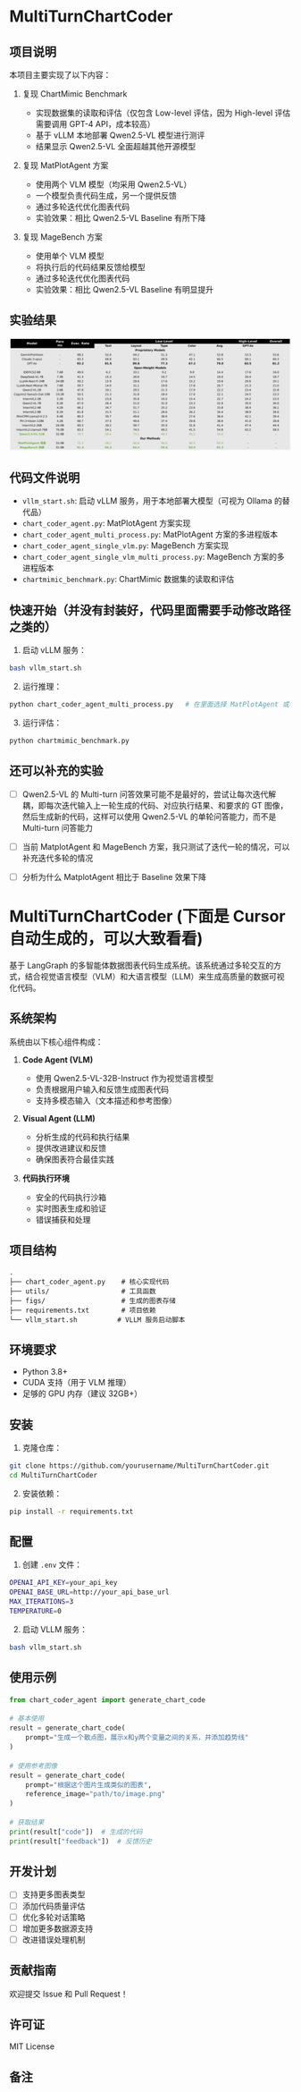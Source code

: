 # MultiTurnChartCoder

## 项目说明
本项目主要实现了以下内容：

1. 复现 ChartMimic Benchmark
   - 实现数据集的读取和评估（仅包含 Low-level 评估，因为 High-level 评估需要调用 GPT-4 API，成本较高）
   - 基于 vLLM 本地部署 Qwen2.5-VL 模型进行测评
   - 结果显示 Qwen2.5-VL 全面超越其他开源模型

2. 复现 MatPlotAgent 方案
   - 使用两个 VLM 模型（均采用 Qwen2.5-VL）
   - 一个模型负责代码生成，另一个提供反馈
   - 通过多轮迭代优化图表代码
   - 实验效果：相比 Qwen2.5-VL Baseline 有所下降

3. 复现 MageBench 方案
   - 使用单个 VLM 模型
   - 将执行后的代码结果反馈给模型
   - 通过多轮迭代优化图表代码
   - 实验效果：相比 Qwen2.5-VL Baseline 有明显提升

## 实验结果
![实验结果](./当前结果.png)

## 代码文件说明
- `vllm_start.sh`: 启动 vLLM 服务，用于本地部署大模型（可视为 Ollama 的替代品）
- `chart_coder_agent.py`: MatPlotAgent 方案实现
- `chart_coder_agent_multi_process.py`: MatPlotAgent 方案的多进程版本
- `chart_coder_agent_single_vlm.py`: MageBench 方案实现
- `chart_coder_agent_single_vlm_multi_process.py`: MageBench 方案的多进程版本
- `chartmimic_benchmark.py`: ChartMimic 数据集的读取和评估

## 快速开始（并没有封装好，代码里面需要手动修改路径之类的）
1. 启动 vLLM 服务：
```bash
bash vllm_start.sh
```

2. 运行推理：
```bash
python chart_coder_agent_multi_process.py   # 在里面选择 MatPlotAgent 或者 MageBench 方案
```

3. 运行评估：
```bash
python chartmimic_benchmark.py
```

## 还可以补充的实验
- [ ] Qwen2.5-VL 的 Multi-turn 问答效果可能不是最好的，尝试让每次迭代解耦，即每次迭代输入上一轮生成的代码、对应执行结果、和要求的 GT 图像，然后生成新的代码，这样可以使用 Qwen2.5-VL 的单轮问答能力，而不是 Multi-turn 问答能力
- [ ] 当前 MatplotAgent 和 MageBench 方案，我只测试了迭代一轮的情况，可以补充迭代多轮的情况
- [ ] 分析为什么 MatplotAgent 相比于 Baseline 效果下降

























# MultiTurnChartCoder (下面是 Cursor 自动生成的，可以大致看看)

基于 LangGraph 的多智能体数据图表代码生成系统。该系统通过多轮交互的方式，结合视觉语言模型（VLM）和大语言模型（LLM）来生成高质量的数据可视化代码。

## 系统架构

系统由以下核心组件构成：

1. **Code Agent (VLM)**
   - 使用 Qwen2.5-VL-32B-Instruct 作为视觉语言模型
   - 负责根据用户输入和反馈生成图表代码
   - 支持多模态输入（文本描述和参考图像）

2. **Visual Agent (LLM)**
   - 分析生成的代码和执行结果
   - 提供改进建议和反馈
   - 确保图表符合最佳实践

3. **代码执行环境**
   - 安全的代码执行沙箱
   - 实时图表生成和验证
   - 错误捕获和处理

## 项目结构

```
.
├── chart_coder_agent.py    # 核心实现代码
├── utils/                  # 工具函数
├── figs/                   # 生成的图表存储
├── requirements.txt        # 项目依赖
└── vllm_start.sh          # VLLM 服务启动脚本
```

## 环境要求

- Python 3.8+
- CUDA 支持（用于 VLM 推理）
- 足够的 GPU 内存（建议 32GB+）

## 安装

1. 克隆仓库：
```bash
git clone https://github.com/yourusername/MultiTurnChartCoder.git
cd MultiTurnChartCoder
```

2. 安装依赖：
```bash
pip install -r requirements.txt
```

## 配置

1. 创建 `.env` 文件：
```bash
OPENAI_API_KEY=your_api_key
OPENAI_BASE_URL=http://your_api_base_url
MAX_ITERATIONS=3
TEMPERATURE=0
```

2. 启动 VLLM 服务：
```bash
bash vllm_start.sh
```

## 使用示例

```python
from chart_coder_agent import generate_chart_code

# 基本使用
result = generate_chart_code(
    prompt="生成一个散点图，展示x和y两个变量之间的关系，并添加趋势线"
)

# 使用参考图像
result = generate_chart_code(
    prompt="根据这个图片生成类似的图表",
    reference_image="path/to/image.png"
)

# 获取结果
print(result["code"])  # 生成的代码
print(result["feedback"])  # 反馈历史
```

## 开发计划

- [ ] 支持更多图表类型
- [ ] 添加代码质量评估
- [ ] 优化多轮对话策略
- [ ] 增加更多数据源支持
- [ ] 改进错误处理机制

## 贡献指南

欢迎提交 Issue 和 Pull Request！

## 许可证

MIT License

## 备注

<!-- 在这里添加您的个人备注 -->




